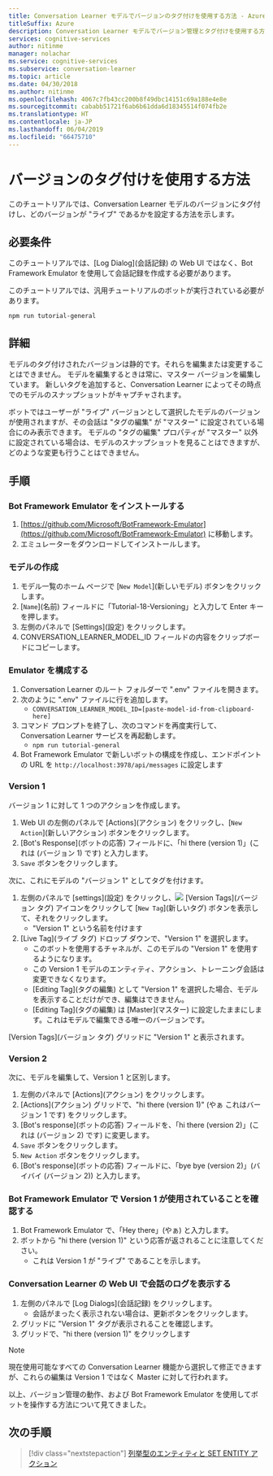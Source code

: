 ```yaml
---
title: Conversation Learner モデルでバージョンのタグ付けを使用する方法 - Azure Cognitive Services | Microsoft Docs
titleSuffix: Azure
description: Conversation Learner モデルでバージョン管理とタグ付けを使用する方法について説明します。
services: cognitive-services
author: nitinme
manager: nolachar
ms.service: cognitive-services
ms.subservice: conversation-learner
ms.topic: article
ms.date: 04/30/2018
ms.author: nitinme
ms.openlocfilehash: 4067c7fb43cc200b8f49dbc14151c69a188e4e8e
ms.sourcegitcommit: cababb51721f6ab6b61dda6d18345514f074fb2e
ms.translationtype: HT
ms.contentlocale: ja-JP
ms.lasthandoff: 06/04/2019
ms.locfileid: "66475710"
---
```

# <a name="how-to-use-version-tagging"></a>バージョンのタグ付けを使用する方法

このチュートリアルでは、Conversation Learner モデルのバージョンにタグ付けし、どのバージョンが "ライブ" であるかを設定する方法を示します。  

## <a name="requirements"></a>必要条件
このチュートリアルでは、[Log Dialog]\(会話記録\) の Web UI ではなく、Bot Framework Emulator を使用して会話記録を作成する必要があります。  

このチュートリアルでは、汎用チュートリアルのボットが実行されている必要があります。

    npm run tutorial-general

## <a name="details"></a>詳細

モデルのタグ付けされたバージョンは静的です。それらを編集または変更することはできません。 モデルを編集するときは常に、マスター バージョンを編集しています。 新しいタグを追加すると、Conversation Learner によってその時点でのモデルのスナップショットがキャプチャされます。 

ボットではユーザーが "ライブ" バージョンとして選択したモデルのバージョンが使用されますが、その会話は "タグの編集" が "マスター" に設定されている場合にのみ表示できます。 モデルの "タグの編集" プロパティが "マスター" 以外に設定されている場合は、モデルのスナップショットを見ることはできますが、どのような変更も行うことはできません。

## <a name="steps"></a>手順

### <a name="install-the-bot-framework-emulator"></a>Bot Framework Emulator をインストールする

1. [https://github.com/Microsoft/BotFramework-Emulator](https://github.com/Microsoft/BotFramework-Emulator) に移動します。
2. エミュレーターをダウンロードしてインストールします。

### <a name="create-a-model"></a>モデルの作成

1. モデル一覧のホーム ページで [`New Model`]\(新しいモデル\) ボタンをクリックします。
2. [`Name`]\(名前\) フィールドに「Tutorial-18-Versioning」と入力して Enter キーを押します。
4. 左側のパネルで [Settings]\(設定\) をクリックします。
5. CONVERSATION_LEARNER_MODEL_ID フィールドの内容をクリップボードにコピーします。

### <a name="configure-the-emulator"></a>Emulator を構成する

1. Conversation Learner のルート フォルダーで ".env" ファイルを開きます。
2. 次のように ".env" ファイルに行を追加します。
    - `CONVERSATION_LEARNER_MODEL_ID=[paste-model-id-from-clipboard-here]`
3. コマンド プロンプトを終了し、次のコマンドを再度実行して、Conversation Learner サービスを再起動します。
    - `npm run tutorial-general`
4. Bot Framework Emulator で新しいボットの構成を作成し、エンドポイントの URL を `http://localhost:3978/api/messages` に設定します

### <a name="version-1"></a>Version 1

バージョン 1 に対して 1 つのアクションを作成します。

1. Web UI の左側のパネルで [Actions]\(アクション\) をクリックし、[`New Action`]\(新しいアクション\) ボタンをクリックします。
2. [Bot's Response]\(ボットの応答\) フィールドに、「hi there (version 1)」(これは (バージョン 1) です) と入力します。
3. `Save` ボタンをクリックします。

次に、これにモデルの "バージョン 1" としてタグを付けます。

1. 左側のパネルで [settings]\(設定\) をクリックし、![](../media/tutorial18_version_tags.PNG) [Version Tags]\(バージョン タグ\) アイコンをクリックして [`New Tag`]\(新しいタグ\) ボタンを表示して、それをクリックします。
    - "Version 1" という名前を付けます
1. [Live Tag]\(ライブ タグ\) ドロップ ダウンで、"Version 1" を選択します。  
    - このボットを使用するチャネルが、このモデルの "Version 1" を使用するようになります。
    - この Version 1 モデルのエンティティ、アクション、トレーニング会話は変更できなくなります。
    - [Editing Tag]\(タグの編集\) として "Version 1" を選択した場合、モデルを表示することだけができ、編集はできません。
    - [Editing Tag]\(タグの編集\) は [Master]\(マスター\) に設定したままにします。これはモデルで編集できる唯一のバージョンです。

[Version Tags]\(バージョン タグ\) グリッドに "Version 1" と表示されます。

### <a name="version-2"></a>Version 2

次に、モデルを編集して、Version 1 と区別します。

1. 左側のパネルで [Actions]\(アクション\) をクリックします。
2. [Actions]\(アクション\) グリッドで、"hi there (version 1)" (やぁ これはバージョン 1 です) をクリックします。
3. [Bot's response]\(ボットの応答\) フィールドを、「hi there (version 2)」(これは (バージョン 2) です) に変更します。
4. `Save` ボタンをクリックします。
5. `New Action` ボタンをクリックします。
6. [Bot's response]\(ボットの応答\) フィールドに、「bye bye (version 2)」(バイバイ (バージョン 2)) と入力します。

### <a name="confirm-bot-framework-emulator-is-using-version-1"></a>Bot Framework Emulator で Version 1 が使用されていることを確認する

1. Bot Framework Emulator で、「Hey there」(やぁ) と入力します。
2. ボットから "hi there (version 1)" という応答が返されることに注意してください。
    - これは Version 1 が "ライブ" であることを示します。

### <a name="view-the-conversation-logs-in-conversation-learner-web-ui"></a>Conversation Learner の Web UI で会話のログを表示する

1. 左側のパネルで [Log Dialogs]\(会話記録\) をクリックします。
    - 会話がまったく表示されない場合は、更新ボタンをクリックします。
2. グリッドに "Version 1" タグが表示されることを確認します。
3. グリッドで、"hi there (version 1)" をクリックします

> [!NOTE]
> 現在使用可能なすべての Conversation Learner 機能から選択して修正できますが、これらの編集は Version 1 ではなく Master に対して行われます。

以上、バージョン管理の動作、および Bot Framework Emulator を使用してボットを操作する方法について見てきました。

## <a name="next-steps"></a>次の手順

> [!div class="nextstepaction"]
> [列挙型のエンティティと SET ENTITY アクション](./tutorial-enum-set-entity.md)

